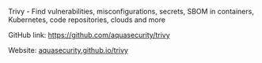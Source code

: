 Trivy - Find vulnerabilities, misconfigurations, secrets, SBOM in containers, Kubernetes, code repositories, clouds and more

GitHub link: https://github.com/aquasecurity/trivy

Website: [aquasecurity.github.io/trivy](https://aquasecurity.github.io/trivy "https://aquasecurity.github.io/trivy")